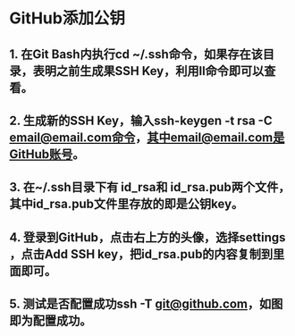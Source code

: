 # GitHub添加公钥

## 1. 在Git Bash内执行cd ~/.ssh命令，如果存在该目录，表明之前生成果SSH Key，利用ll命令即可以查看。
## 2. 生成新的SSH Key，输入ssh-keygen -t rsa -C email@email.com命令，其中email@email.com是GitHub账号。
## 3. 在~/.ssh目录下有 id_rsa和 id_rsa.pub两个文件，其中id_rsa.pub文件里存放的即是公钥key。
## 4. 登录到GitHub，点击右上方的头像，选择settings ，点击Add SSH key，把id_rsa.pub的内容复制到里面即可。
## 5. 测试是否配置成功ssh -T git@github.com，如图即为配置成功。